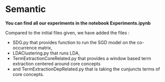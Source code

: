 # Semantic

**You can find all our experiments in the notebook Experiments.ipynb**

Compared to the initial files given, we have added the files :
- SDG.py that provides function to run the SGD model on the co-occurrence matrix, 
- LDAClustering.py that runs LDA, 
- TermExtractionCoreRelated.py that provides a window based term extraction centered around core concepts
- and TermExtractionDepRelated.py that is taking the cunjuncts terms of core concepts.
